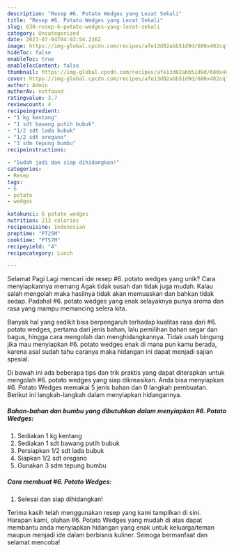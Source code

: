 ```yaml
---
description: "Resep #6. Potato Wedges yang Lezat Sekali"
title: "Resep #6. Potato Wedges yang Lezat Sekali"
slug: 630-resep-6-potato-wedges-yang-lezat-sekali
category: Uncategorized
date: 2023-07-04T04:03:54.236Z
image: https://img-global.cpcdn.com/recipes/afe13d02abb51d9d/680x482cq70/6-potato-wedges-foto-resep-utama.jpg
hideToc: false
enableToc: true
enableTocContent: false
thumbnail: https://img-global.cpcdn.com/recipes/afe13d02abb51d9d/680x482cq70/6-potato-wedges-foto-resep-utama.jpg
cover: https://img-global.cpcdn.com/recipes/afe13d02abb51d9d/680x482cq70/6-potato-wedges-foto-resep-utama.jpg
author: Admin
authorAv: notfound
ratingvalue: 3.7
reviewcount: 4
recipeingredient:
- "1 kg kentang"
- "1 sdt bawang putih bubuk"
- "1/2 sdt lada bubuk"
- "1/2 sdt oregano"
- "3 sdm tepung bumbu"
recipeinstructions:

- "Sudah jadi dan siap dihidangkan!"
categories:
- Resep
tags:
- 6
- potato
- wedges

katakunci: 6 potato wedges 
nutrition: 213 calories
recipecuisine: Indonesian
preptime: "PT25M"
cooktime: "PT57M"
recipeyield: "4"
recipecategory: Lunch

---
```



Selamat Pagi Lagi mencari ide resep #6. potato wedges yang unik? Cara menyiapkannya memang Agak tidak susah dan tidak juga mudah. Kalau salah mengolah maka hasilnya tidak akan memuaskan dan bahkan tidak sedap. Padahal #6. potato wedges yang enak selayaknya punya aroma dan rasa yang mampu memancing selera kita.


Banyak hal yang sedikit bisa berpengaruh terhadap kualitas rasa dari #6. potato wedges, pertama dari jenis bahan, lalu pemilihan bahan segar dan bagus, hingga cara mengolah dan menghidangkannya. Tidak usah bingung jika mau menyiapkan #6. potato wedges enak di mana pun kamu berada, karena asal sudah tahu caranya maka hidangan ini dapat menjadi sajian spesial.




Di bawah ini ada beberapa tips dan trik praktis yang dapat diterapkan untuk mengolah #6. potato wedges yang siap dikreasikan. Anda bisa menyiapkan #6. Potato Wedges memakai 5 jenis bahan dan 0 langkah pembuatan. Berikut ini langkah-langkah dalam menyiapkan hidangannya.

<!--inarticleads1-->

##### Bahan-bahan dan bumbu yang dibutuhkan dalam menyiapkan #6. Potato Wedges:

1. Sediakan 1 kg kentang
1. Sediakan 1 sdt bawang putih bubuk
1. Persiapkan 1/2 sdt lada bubuk
1. Siapkan 1/2 sdt oregano
1. Gunakan 3 sdm tepung bumbu




<!--inarticleads2-->

##### Cara membuat #6. Potato Wedges:


1. Selesai dan siap dihidangkan!



Terima kasih telah menggunakan resep yang kami tampilkan di sini. Harapan kami, olahan #6. Potato Wedges yang mudah di atas dapat membantu anda menyiapkan hidangan yang enak untuk keluarga/teman maupun menjadi ide dalam berbisnis kuliner. Semoga bermanfaat dan selamat mencoba!
